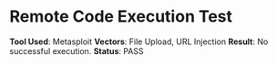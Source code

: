 # Remote Code Execution Test

**Tool Used**: Metasploit
**Vectors**: File Upload, URL Injection
**Result**: No successful execution.
**Status**: PASS